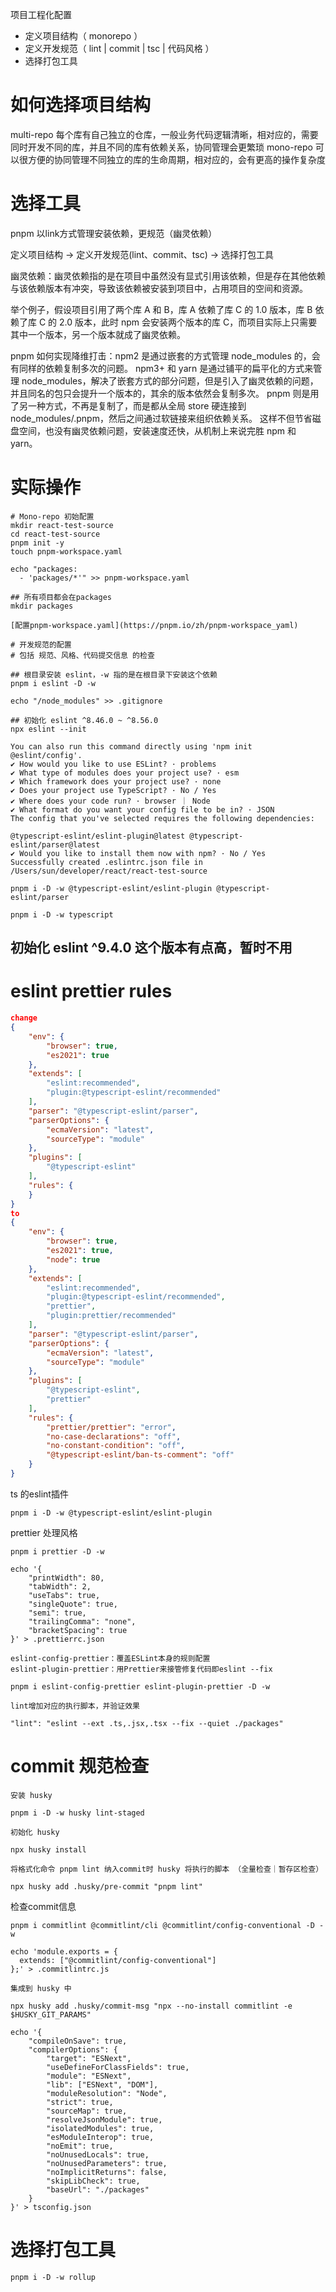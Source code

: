 项目工程化配置

- 定义项目结构（ monorepo ）
- 定义开发规范（ lint | commit | tsc | 代码风格 ）
- 选择打包工具

# 如何选择项目结构
multi-repo 每个库有自己独立的仓库，一般业务代码逻辑清晰，相对应的，需要同时开发不同的库，并且不同的库有依赖关系，协同管理会更繁琐
mono-repo  可以很方便的协同管理不同独立的库的生命周期，相对应的，会有更高的操作复杂度

# 选择工具
pnpm 以link方式管理安装依赖，更规范（幽灵依赖）

定义项目结构 -> 定义开发规范(lint、commit、tsc) -> 选择打包工具

幽灵依赖：幽灵依赖指的是在项目中虽然没有显式引用该依赖，但是存在其他依赖与该依赖版本有冲突，导致该依赖被安装到项目中，占用项目的空间和资源。

举个例子，假设项目引用了两个库 A 和 B，库 A 依赖了库 C 的 1.0 版本，库 B 依赖了库 C 的 2.0 版本，此时 npm 会安装两个版本的库 C，而项目实际上只需要其中一个版本，另一个版本就成了幽灵依赖。

pnpm 如何实现降维打击：npm2 是通过嵌套的方式管理 node_modules 的，会有同样的依赖复制多次的问题。
npm3+ 和 yarn 是通过铺平的扁平化的方式来管理 node_modules，解决了嵌套方式的部分问题，但是引入了幽灵依赖的问题，并且同名的包只会提升一个版本的，其余的版本依然会复制多次。
pnpm 则是用了另一种方式，不再是复制了，而是都从全局 store 硬连接到 node_modules/.pnpm，然后之间通过软链接来组织依赖关系。
这样不但节省磁盘空间，也没有幽灵依赖问题，安装速度还快，从机制上来说完胜 npm 和 yarn。

# 实际操作

```shell
# Mono-repo 初始配置
mkdir react-test-source 
cd react-test-source
pnpm init -y
touch pnpm-workspace.yaml

echo "packages:
  - 'packages/*'" >> pnpm-workspace.yaml

## 所有项目都会在packages
mkdir packages

[配置pnpm-workspace.yaml](https://pnpm.io/zh/pnpm-workspace_yaml)

# 开发规范的配置
# 包括 规范、风格、代码提交信息 的检查

## 根目录安装 eslint，-w 指的是在根目录下安装这个依赖
pnpm i eslint -D -w

echo "/node_modules" >> .gitignore

## 初始化 eslint ^8.46.0 ~ ^8.56.0
npx eslint --init

You can also run this command directly using 'npm init @eslint/config'.
✔ How would you like to use ESLint? · problems
✔ What type of modules does your project use? · esm
✔ Which framework does your project use? · none
✔ Does your project use TypeScript? · No / Yes
✔ Where does your code run? · browser ｜ Node
✔ What format do you want your config file to be in? · JSON
The config that you've selected requires the following dependencies:

@typescript-eslint/eslint-plugin@latest @typescript-eslint/parser@latest
✔ Would you like to install them now with npm? · No / Yes
Successfully created .eslintrc.json file in /Users/sun/developer/react/react-test-source

pnpm i -D -w @typescript-eslint/eslint-plugin @typescript-eslint/parser

pnpm i -D -w typescript
```

## 初始化 eslint ^9.4.0 这个版本有点高，暂时不用


# eslint prettier rules
```json
change
{
    "env": {
        "browser": true,
        "es2021": true
    },
    "extends": [
        "eslint:recommended",
        "plugin:@typescript-eslint/recommended"
    ],
    "parser": "@typescript-eslint/parser",
    "parserOptions": {
        "ecmaVersion": "latest",
        "sourceType": "module"
    },
    "plugins": [
        "@typescript-eslint"
    ],
    "rules": {
    }
}
to 
{
    "env": {
        "browser": true,
        "es2021": true,
        "node": true
    },
    "extends": [
        "eslint:recommended",
        "plugin:@typescript-eslint/recommended",
        "prettier",
        "plugin:prettier/recommended"
    ],
    "parser": "@typescript-eslint/parser",
    "parserOptions": {
        "ecmaVersion": "latest",
        "sourceType": "module"
    },
    "plugins": [
        "@typescript-eslint",
        "prettier"
    ],
    "rules": {
        "prettier/prettier": "error",
        "no-case-declarations": "off",
        "no-constant-condition": "off",
        "@typescript-eslint/ban-ts-comment": "off"
    }
}
```

ts 的eslint插件
```shell
pnpm i -D -w @typescript-eslint/eslint-plugin
```

prettier 处理风格
```shell
pnpm i prettier -D -w

echo '{
    "printWidth": 80,
    "tabWidth": 2,
    "useTabs": true,
    "singleQuote": true,
    "semi": true,
    "trailingComma": "none",
    "bracketSpacing": true
}' > .prettierrc.json
```
```
eslint-config-prettier：覆盖ESLint本身的规则配置
eslint-plugin-prettier：用Prettier来接管修复代码即eslint --fix

pnpm i eslint-config-prettier eslint-plugin-prettier -D -w

lint增加对应的执行脚本，并验证效果

"lint": "eslint --ext .ts,.jsx,.tsx --fix --quiet ./packages"
```

# commit 规范检查
```shell
安装 husky

pnpm i -D -w husky lint-staged

初始化 husky

npx husky install

将格式化命令 pnpm lint 纳入commit时 husky 将执行的脚本 （全量检查｜暂存区检查）

npx husky add .husky/pre-commit "pnpm lint"
```

检查commit信息
```
pnpm i commitlint @commitlint/cli @commitlint/config-conventional -D -w
```

```shell
echo 'module.exports = {
  extends: ["@commitlint/config-conventional"]
};' > .commitlintrc.js

集成到 husky 中

npx husky add .husky/commit-msg "npx --no-install commitlint -e $HUSKY_GIT_PARAMS"
```

```shell
echo '{
    "compileOnSave": true,
    "compilerOptions": {
        "target": "ESNext",
        "useDefineForClassFields": true,
        "module": "ESNext",
        "lib": ["ESNext", "DOM"],
        "moduleResolution": "Node",
        "strict": true,
        "sourceMap": true,
        "resolveJsonModule": true,
        "isolatedModules": true,
        "esModuleInterop": true,
        "noEmit": true,
        "noUnusedLocals": true,
        "noUnusedParameters": true,
        "noImplicitReturns": false,
        "skipLibCheck": true,
        "baseUrl": "./packages"
    }
}' > tsconfig.json
```

# 选择打包工具
```
pnpm i -D -w rollup
```